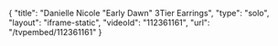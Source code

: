 {
    "title": "Danielle Nicole \"Early Dawn\" 3Tier Earrings",
    "type": "solo",
    "layout": "iframe-static",
    "videoId": "112361161",
    "url": "\/tvpembed\/112361161"
}